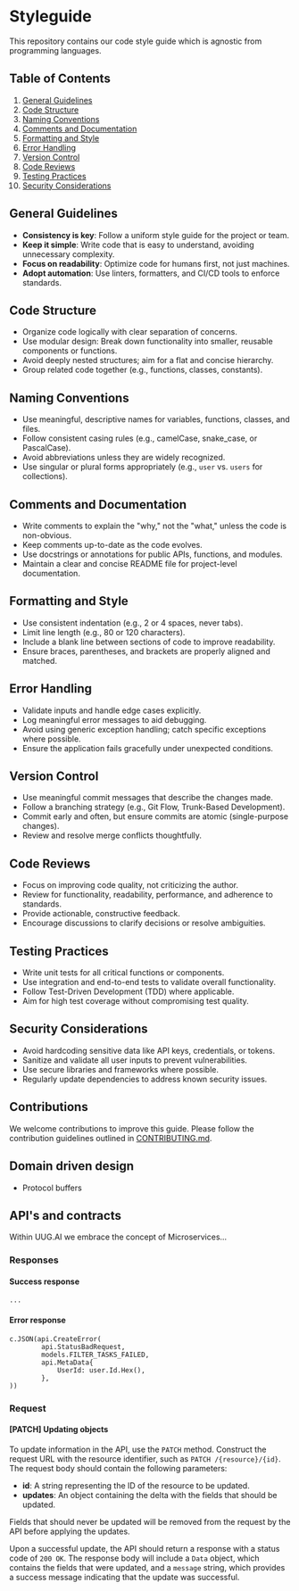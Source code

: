 # Styleguide

This repository contains our code style guide which is agnostic from programming languages.

## Table of Contents

1. [General Guidelines](#general-guidelines)
2. [Code Structure](#code-structure)
3. [Naming Conventions](#naming-conventions)
4. [Comments and Documentation](#comments-and-documentation)
5. [Formatting and Style](#formatting-and-style)
6. [Error Handling](#error-handling)
7. [Version Control](#version-control)
8. [Code Reviews](#code-reviews)
9. [Testing Practices](#testing-practices)
10. [Security Considerations](#security-considerations)

## General Guidelines

- **Consistency is key**: Follow a uniform style guide for the project or team.
- **Keep it simple**: Write code that is easy to understand, avoiding unnecessary complexity.
- **Focus on readability**: Optimize code for humans first, not just machines.
- **Adopt automation**: Use linters, formatters, and CI/CD tools to enforce standards.

## Code Structure

- Organize code logically with clear separation of concerns.
- Use modular design: Break down functionality into smaller, reusable components or functions.
- Avoid deeply nested structures; aim for a flat and concise hierarchy.
- Group related code together (e.g., functions, classes, constants).

## Naming Conventions

- Use meaningful, descriptive names for variables, functions, classes, and files.
- Follow consistent casing rules (e.g., camelCase, snake_case, or PascalCase).
- Avoid abbreviations unless they are widely recognized.
- Use singular or plural forms appropriately (e.g., `user` vs. `users` for collections).

## Comments and Documentation

- Write comments to explain the "why," not the "what," unless the code is non-obvious.
- Keep comments up-to-date as the code evolves.
- Use docstrings or annotations for public APIs, functions, and modules.
- Maintain a clear and concise README file for project-level documentation.

## Formatting and Style

- Use consistent indentation (e.g., 2 or 4 spaces, never tabs).
- Limit line length (e.g., 80 or 120 characters).
- Include a blank line between sections of code to improve readability.
- Ensure braces, parentheses, and brackets are properly aligned and matched.

## Error Handling

- Validate inputs and handle edge cases explicitly.
- Log meaningful error messages to aid debugging.
- Avoid using generic exception handling; catch specific exceptions where possible.
- Ensure the application fails gracefully under unexpected conditions.

## Version Control

- Use meaningful commit messages that describe the changes made.
- Follow a branching strategy (e.g., Git Flow, Trunk-Based Development).
- Commit early and often, but ensure commits are atomic (single-purpose changes).
- Review and resolve merge conflicts thoughtfully.

## Code Reviews

- Focus on improving code quality, not criticizing the author.
- Review for functionality, readability, performance, and adherence to standards.
- Provide actionable, constructive feedback.
- Encourage discussions to clarify decisions or resolve ambiguities.

## Testing Practices

- Write unit tests for all critical functions or components.
- Use integration and end-to-end tests to validate overall functionality.
- Follow Test-Driven Development (TDD) where applicable.
- Aim for high test coverage without compromising test quality.

## Security Considerations

- Avoid hardcoding sensitive data like API keys, credentials, or tokens.
- Sanitize and validate all user inputs to prevent vulnerabilities.
- Use secure libraries and frameworks where possible.
- Regularly update dependencies to address known security issues.

## Contributions

We welcome contributions to improve this guide. Please follow the contribution guidelines outlined in [CONTRIBUTING.md](CONTRIBUTING.md).

## Domain driven design

- Protocol buffers

## API's and contracts

Within UUG.AI we embrace the concept of Microservices...

### Responses

#### Success response

    ...

#### Error response

    c.JSON(api.CreateError(
    		api.StatusBadRequest,
    		models.FILTER_TASKS_FAILED,
    		api.MetaData{
    			UserId: user.Id.Hex(),
    		},
    ))

### Request

#### [PATCH] Updating objects

To update information in the API, use the `PATCH` method. Construct the request URL with the resource identifier, such as `PATCH /{resource}/{id}`. The request body should contain the following parameters:

- **id**: A string representing the ID of the resource to be updated.
- **updates**: An object containing the delta with the fields that should be updated.

Fields that should never be updated will be removed from the request by the API before applying the updates.

Upon a successful update, the API should return a response with a status code of `200 OK`. The response body will include a `Data` object, which contains the fields that were updated, and a `message` string, which provides a success message indicating that the update was successful.
